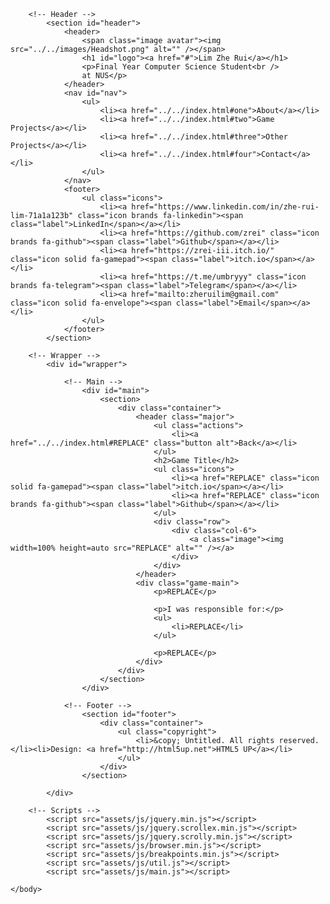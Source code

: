 <!DOCTYPE HTML>
<!--  
	Read Only by HTML5 UP
	html5up.net | @ajlkn
	Free for personal and commercial use under the CCA 3.0 license (html5up.net/license)
-->
<html>
	<head>
		<title>REPLACE</title>
		<meta charset="utf-8" />
		<meta name="viewport" content="width=device-width, initial-scale=1, user-scalable=no" />
		<link rel="stylesheet" href="../../assets/css/main.css" />
	</head>
	<body class="is-preload">

		<!-- Header -->
			<section id="header">
				<header>
					<span class="image avatar"><img src="../../images/Headshot.png" alt="" /></span>
					<h1 id="logo"><a href="#">Lim Zhe Rui</a></h1>
					<p>Final Year Computer Science Student<br />
					at NUS</p>
				</header>
				<nav id="nav">
					<ul>
						<li><a href="../../index.html#one">About</a></li>
						<li><a href="../../index.html#two">Game Projects</a></li>
						<li><a href="../../index.html#three">Other Projects</a></li>
						<li><a href="../../index.html#four">Contact</a></li>
					</ul>
				</nav>
				<footer>
					<ul class="icons">
						<li><a href="https://www.linkedin.com/in/zhe-rui-lim-71a1a123b" class="icon brands fa-linkedin"><span class="label">LinkedIn</span></a></li>
						<li><a href="https://github.com/zrei" class="icon brands fa-github"><span class="label">Github</span></a></li>
						<li><a href="https://zrei-iii.itch.io/" class="icon solid fa-gamepad"><span class="label">itch.io</span></a></li>
						<li><a href="https://t.me/umbryyy" class="icon brands fa-telegram"><span class="label">Telegram</span></a></li>
						<li><a href="mailto:zheruilim@gmail.com" class="icon solid fa-envelope"><span class="label">Email</span></a></li>
					</ul>
				</footer>
			</section>

		<!-- Wrapper -->
			<div id="wrapper">

				<!-- Main -->
					<div id="main">
                        <section>
                            <div class="container">
                                <header class="major">
                                    <ul class="actions">
                                        <li><a href="../../index.html#REPLACE" class="button alt">Back</a></li>
                                    </ul>
                                    <h2>Game Title</h2>
                                    <ul class="icons">
                                        <li><a href="REPLACE" class="icon solid fa-gamepad"><span class="label">itch.io</span></a></li>
                                        <li><a href="REPLACE" class="icon brands fa-github"><span class="label">Github</span></a></li>
                                    </ul>
                                    <div class="row">
                                        <div class="col-6">
                                            <a class="image"><img width=100% height=auto src="REPLACE" alt="" /></a>
                                        </div>
                                    </div>
                                </header>
                                <div class="game-main">
                                    <p>REPLACE</p>
                                        
                                    <p>I was responsible for:</p>
                                    <ul>
                                        <li>REPLACE</li>
                                    </ul>

                                    <p>REPLACE</p>
                                </div>			
                            </div>
                        </section>
					</div>

				<!-- Footer -->
					<section id="footer">
						<div class="container">
							<ul class="copyright">
								<li>&copy; Untitled. All rights reserved.</li><li>Design: <a href="http://html5up.net">HTML5 UP</a></li>
							</ul>
						</div>
					</section>

			</div>

		<!-- Scripts -->
			<script src="assets/js/jquery.min.js"></script>
			<script src="assets/js/jquery.scrollex.min.js"></script>
			<script src="assets/js/jquery.scrolly.min.js"></script>
			<script src="assets/js/browser.min.js"></script>
			<script src="assets/js/breakpoints.min.js"></script>
			<script src="assets/js/util.js"></script>
			<script src="assets/js/main.js"></script>

	</body>
</html>